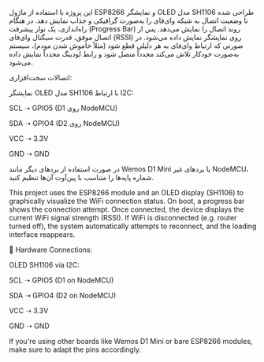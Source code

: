 این پروژه با استفاده از ماژول ESP8266 و نمایشگر OLED مدل SH1106 طراحی شده تا وضعیت اتصال به شبکه وای‌فای را به‌صورت گرافیکی و جذاب نمایش دهد. در هنگام راه‌اندازی، یک نوار پیشرفت (Progress Bar) روند اتصال را نمایش می‌دهد. پس از اتصال موفق، قدرت سیگنال وای‌فای (RSSI) روی نمایشگر نمایش داده می‌شود.
در صورتی که ارتباط وای‌فای به هر دلیلی قطع شود (مثلاً خاموش شدن مودم)، سیستم به‌صورت خودکار تلاش می‌کند مجدداً متصل شود و رابط لودینگ مجدداً نمایش داده می‌شود.

 اتصالات سخت‌افزاری:

نمایشگر OLED مدل SH1106 با ارتباط I2C:

SCL ➝ GPIO5 (D1 روی NodeMCU)

SDA ➝ GPIO4 (D2 روی NodeMCU)

VCC ➝ 3.3V

GND ➝ GND

در صورت استفاده از بردهای دیگر مانند Wemos D1 Mini یا بردهای غیر NodeMCU، شماره پایه‌ها را متناسب با پین‌آوت آن‌ها تنظیم کنید.



This project uses the ESP8266 module and an OLED display (SH1106) to graphically visualize the WiFi connection status. On boot, a progress bar shows the connection attempt. Once connected, the device displays the current WiFi signal strength (RSSI).
If WiFi is disconnected (e.g. router turned off), the system automatically attempts to reconnect, and the loading interface reappears.

🔌 Hardware Connections:

OLED SH1106 via I2C:

SCL ➝ GPIO5 (D1 on NodeMCU)

SDA ➝ GPIO4 (D2 on NodeMCU)

VCC ➝ 3.3V

GND ➝ GND

If you're using other boards like Wemos D1 Mini or bare ESP8266 modules, make sure to adapt the pins accordingly.
